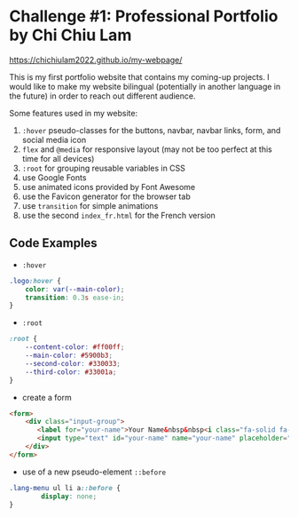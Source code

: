 # Challenge #1: Professional Portfolio by Chi Chiu Lam

https://chichiulam2022.github.io/my-webpage/

This is my first portfolio website that contains my coming-up projects. I would like to make my website bilingual (potentially in another language in the future) in order to reach out different audience.

Some features used in my website:

1.  `:hover` pseudo-classes for the buttons, navbar, navbar links, form, and social media icon
2.  `flex` and `@media` for responsive layout (may not be too perfect at this time for all devices)
3.  `:root` for grouping reusable variables in CSS
4.   use Google Fonts
5.   use animated icons provided by Font Awesome
6.   use the Favicon generator for the browser tab
7.   use `transition` for simple animations
8. use the second `index_fr.html` for the French version

## Code Examples

* `:hover`
```css
.logo:hover {
    color: var(--main-color);
    transition: 0.3s ease-in;
}
```

* `:root`
```css
:root {
    --content-color: #ff00ff;
    --main-color: #5900b3;
    --second-color: #330033;
    --third-color: #33001a;
}
```

* create a form
```html
<form>
    <div class="input-group">
       <label for="your-name">Your Name&nbsp&nbsp<i class="fa-solid fa-user"></i></label>
       <input type="text" id="your-name" name="your-name" placeholder="Full Name" required>
    </div>
</form>                  
```
* use of a new pseudo-element `::before`
```css
.lang-menu ul li a::before {
        display: none;
}
```
